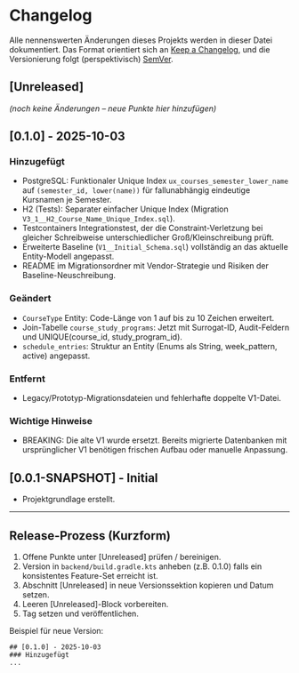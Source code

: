 # Changelog

Alle nennenswerten Änderungen dieses Projekts werden in dieser Datei dokumentiert.
Das Format orientiert sich an [Keep a Changelog](https://keepachangelog.com/de/1.1.0/),
und die Versionierung folgt (perspektivisch) [SemVer](https://semver.org/lang/de/).

## [Unreleased]
_(noch keine Änderungen – neue Punkte hier hinzufügen)_

## [0.1.0] - 2025-10-03
### Hinzugefügt
- PostgreSQL: Funktionaler Unique Index `ux_courses_semester_lower_name` auf `(semester_id, lower(name))` für fallunabhängig eindeutige Kursnamen je Semester.
- H2 (Tests): Separater einfacher Unique Index (Migration `V3_1__H2_Course_Name_Unique_Index.sql`).
- Testcontainers Integrationstest, der die Constraint-Verletzung bei gleicher Schreibweise unterschiedlicher Groß/Kleinschreibung prüft.
- Erweiterte Baseline (`V1__Initial_Schema.sql`) vollständig an das aktuelle Entity-Modell angepasst.
- README im Migrationsordner mit Vendor-Strategie und Risiken der Baseline-Neuschreibung.

### Geändert
- `CourseType` Entity: Code-Länge von 1 auf bis zu 10 Zeichen erweitert.
- Join-Tabelle `course_study_programs`: Jetzt mit Surrogat-ID, Audit-Feldern und UNIQUE(course_id, study_program_id).
- `schedule_entries`: Struktur an Entity (Enums als String, week_pattern, active) angepasst.

### Entfernt
- Legacy/Prototyp-Migrationsdateien und fehlerhafte doppelte V1-Datei.

### Wichtige Hinweise
- BREAKING: Die alte V1 wurde ersetzt. Bereits migrierte Datenbanken mit ursprünglicher V1 benötigen frischen Aufbau oder manuelle Anpassung.

## [0.0.1-SNAPSHOT] - Initial
- Projektgrundlage erstellt.

---

## Release-Prozess (Kurzform)
1. Offene Punkte unter [Unreleased] prüfen / bereinigen.
2. Version in `backend/build.gradle.kts` anheben (z.B. 0.1.0) falls ein konsistentes Feature-Set erreicht ist.
3. Abschnitt [Unreleased] in neue Versionssektion kopieren und Datum setzen.
4. Leeren [Unreleased]-Block vorbereiten.
5. Tag setzen und veröffentlichen.

Beispiel für neue Version:
```
## [0.1.0] - 2025-10-03
### Hinzugefügt
...
```
